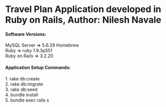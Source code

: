 # Travel Plan Application developed in Ruby on Rails, Author: Nilesh Navale
<h4>Software Versions:</h4>
MySQL Server => 5.6.29 Homebrew<br />
Ruby => ruby 1.9.3p551<br />
Ruby on Rails => 3.2.20<br />
<h4>Application Setup Commands:</h4>
1. rake db:create<br />
2. rake db:migrate<br />
3. rake db:seed<br />
4. bundle install<br />
5. bundle exec rails s<br />

